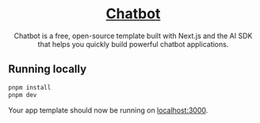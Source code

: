 <a href="https://chat.vercel.ai/">
  <h1 align="center">Chatbot</h1>
</a>

<p align="center">
    Chatbot is a free, open-source template built with Next.js and the AI SDK that helps you quickly build powerful chatbot applications.
</p>

## Running locally

```bash
pnpm install
pnpm dev
```

Your app template should now be running on [localhost:3000](http://localhost:3000).

